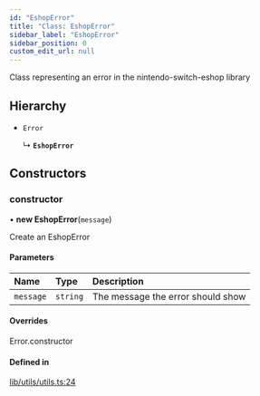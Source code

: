 ```yaml
---
id: "EshopError"
title: "Class: EshopError"
sidebar_label: "EshopError"
sidebar_position: 0
custom_edit_url: null
---
```


Class representing an error in the nintendo-switch-eshop library

## Hierarchy

- `Error`

  ↳ **`EshopError`**

## Constructors

### constructor

• **new EshopError**(`message`)

Create an EshopError

#### Parameters

| Name | Type | Description |
| :------ | :------ | :------ |
| `message` | `string` | The message the error should show |

#### Overrides

Error.constructor

#### Defined in

[lib/utils/utils.ts:24](https://github.com/lmmfranco/nintendo-switch-eshop/blob/ea8f3cb/src/lib/utils/utils.ts#L24)
